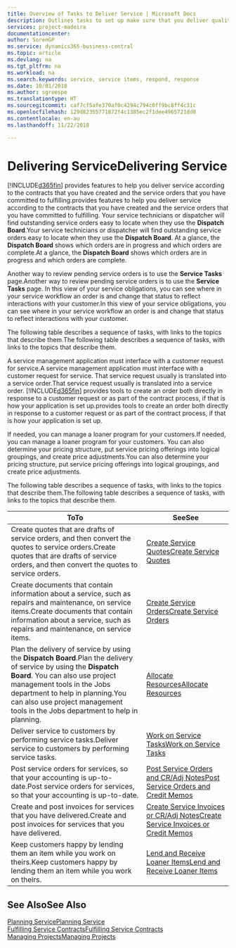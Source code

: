 ```yaml
---
title: Overview of Tasks to Deliver Service | Microsoft Docs
description: Outlines tasks to set up make sure that you deliver quality service and live up to agreements with customers.
services: project-madeira
documentationcenter: 
author: SorenGP
ms.service: dynamics365-business-central
ms.topic: article
ms.devlang: na
ms.tgt_pltfrm: na
ms.workload: na
ms.search.keywords: service, service items, respond, response
ms.date: 10/01/2018
ms.author: sgroespe
ms.translationtype: HT
ms.sourcegitcommit: caf7cf5afe370af0c4294c794c0ff9bc8ff4c31c
ms.openlocfilehash: 129d82355771872f4c1385ec2f1dee4965721dd8
ms.contentlocale: en-au
ms.lasthandoff: 11/22/2018

---
```

# <a name="delivering-service"></a><span data-ttu-id="d2cc4-103">Delivering Service</span><span class="sxs-lookup"><span data-stu-id="d2cc4-103">Delivering Service</span></span>
[!INCLUDE[d365fin](includes/d365fin_md.md)] <span data-ttu-id="d2cc4-104">provides features to help you deliver service according to the contracts that you have created and the service orders that you have committed to fulfilling.</span><span class="sxs-lookup"><span data-stu-id="d2cc4-104">provides features to help you deliver service according to the contracts that you have created and the service orders that you have committed to fulfilling.</span></span> <span data-ttu-id="d2cc4-105">Your service technicians or dispatcher will find outstanding service orders easy to locate when they use the **Dispatch Board**.</span><span class="sxs-lookup"><span data-stu-id="d2cc4-105">Your service technicians or dispatcher will find outstanding service orders easy to locate when they use the **Dispatch Board**.</span></span> <span data-ttu-id="d2cc4-106">At a glance, the **Dispatch Board** shows which orders are in progress and which orders are complete.</span><span class="sxs-lookup"><span data-stu-id="d2cc4-106">At a glance, the **Dispatch Board** shows which orders are in progress and which orders are complete.</span></span>  
  
<span data-ttu-id="d2cc4-107">Another way to review pending service orders is to use the **Service Tasks** page.</span><span class="sxs-lookup"><span data-stu-id="d2cc4-107">Another way to review pending service orders is to use the **Service Tasks** page.</span></span> <span data-ttu-id="d2cc4-108">In this view of your service obligations, you can see where in your service workflow an order is and change that status to reflect interactions with your customer.</span><span class="sxs-lookup"><span data-stu-id="d2cc4-108">In this view of your service obligations, you can see where in your service workflow an order is and change that status to reflect interactions with your customer.</span></span>  
  
<span data-ttu-id="d2cc4-109">The following table describes a sequence of tasks, with links to the topics that describe them.</span><span class="sxs-lookup"><span data-stu-id="d2cc4-109">The following table describes a sequence of tasks, with links to the topics that describe them.</span></span>   

<span data-ttu-id="d2cc4-110">A service management application must interface with a customer request for service.</span><span class="sxs-lookup"><span data-stu-id="d2cc4-110">A service management application must interface with a customer request for service.</span></span> <span data-ttu-id="d2cc4-111">That service request usually is translated into a service order.</span><span class="sxs-lookup"><span data-stu-id="d2cc4-111">That service request usually is translated into a service order.</span></span> [!INCLUDE[d365fin](includes/d365fin_md.md)] <span data-ttu-id="d2cc4-112">provides tools to create an order both directly in response to a customer request or as part of the contract process, if that is how your application is set up.</span><span class="sxs-lookup"><span data-stu-id="d2cc4-112">provides tools to create an order both directly in response to a customer request or as part of the contract process, if that is how your application is set up.</span></span>  
  
<span data-ttu-id="d2cc4-113">If needed, you can manage a loaner program for your customers.</span><span class="sxs-lookup"><span data-stu-id="d2cc4-113">If needed, you can manage a loaner program for your customers.</span></span> <span data-ttu-id="d2cc4-114">You can also determine your pricing structure, put service pricing offerings into logical groupings, and create price adjustments.</span><span class="sxs-lookup"><span data-stu-id="d2cc4-114">You can also determine your pricing structure, put service pricing offerings into logical groupings, and create price adjustments.</span></span>  
  
<span data-ttu-id="d2cc4-115">The following table describes a sequence of tasks, with links to the topics that describe them.</span><span class="sxs-lookup"><span data-stu-id="d2cc4-115">The following table describes a sequence of tasks, with links to the topics that describe them.</span></span>   
  
|<span data-ttu-id="d2cc4-116">**To**</span><span class="sxs-lookup"><span data-stu-id="d2cc4-116">**To**</span></span>|<span data-ttu-id="d2cc4-117">**See**</span><span class="sxs-lookup"><span data-stu-id="d2cc4-117">**See**</span></span>|  
|------------|-------------|  
|<span data-ttu-id="d2cc4-118">Create quotes that are drafts of service orders, and then convert the quotes to service orders.</span><span class="sxs-lookup"><span data-stu-id="d2cc4-118">Create quotes that are drafts of service orders, and then convert the quotes to service orders.</span></span>|[<span data-ttu-id="d2cc4-119">Create Service Quotes</span><span class="sxs-lookup"><span data-stu-id="d2cc4-119">Create Service Quotes</span></span>](service-how-to-create-service-quotes.md)|
|<span data-ttu-id="d2cc4-120">Create documents that contain information about a service, such as repairs and maintenance, on service items.</span><span class="sxs-lookup"><span data-stu-id="d2cc4-120">Create documents that contain information about a service, such as repairs and maintenance, on service items.</span></span>|[<span data-ttu-id="d2cc4-121">Create Service Orders</span><span class="sxs-lookup"><span data-stu-id="d2cc4-121">Create Service Orders</span></span>](service-how-to-create-service-orders.md)|
|<span data-ttu-id="d2cc4-122">Plan the delivery of service by using the **Dispatch Board**.</span><span class="sxs-lookup"><span data-stu-id="d2cc4-122">Plan the delivery of service by using the **Dispatch Board**.</span></span> <span data-ttu-id="d2cc4-123">You can also use project management tools in the Jobs department to help in planning.</span><span class="sxs-lookup"><span data-stu-id="d2cc4-123">You can also use project management tools in the Jobs department to help in planning.</span></span>|[<span data-ttu-id="d2cc4-124">Allocate Resources</span><span class="sxs-lookup"><span data-stu-id="d2cc4-124">Allocate Resources</span></span>](service-how-to-allocate-resources.md)|  
|<span data-ttu-id="d2cc4-125">Deliver service to customers by performing service tasks.</span><span class="sxs-lookup"><span data-stu-id="d2cc4-125">Deliver service to customers by performing service tasks.</span></span>|[<span data-ttu-id="d2cc4-126">Work on Service Tasks</span><span class="sxs-lookup"><span data-stu-id="d2cc4-126">Work on Service Tasks</span></span>](service-how-to-work-on-service-tasks.md)|  
|<span data-ttu-id="d2cc4-127">Post service orders for services, so that your accounting is up-to-date.</span><span class="sxs-lookup"><span data-stu-id="d2cc4-127">Post service orders for services, so that your accounting is up-to-date.</span></span>|[<span data-ttu-id="d2cc4-128">Post Service Orders and CR/Adj Notes</span><span class="sxs-lookup"><span data-stu-id="d2cc4-128">Post Service Orders and Credit Memos</span></span>](service-how-to-post-service-orders.md)|  
|<span data-ttu-id="d2cc4-129">Create and post invoices for services that you have delivered.</span><span class="sxs-lookup"><span data-stu-id="d2cc4-129">Create and post invoices for services that you have delivered.</span></span>|[<span data-ttu-id="d2cc4-130">Create Service Invoices or CR/Adj Notes</span><span class="sxs-lookup"><span data-stu-id="d2cc4-130">Create Service Invoices or Credit Memos</span></span>](service-how-create-invoices.md)|  
|<span data-ttu-id="d2cc4-131">Keep customers happy by lending them an item while you work on theirs.</span><span class="sxs-lookup"><span data-stu-id="d2cc4-131">Keep customers happy by lending them an item while you work on theirs.</span></span>| [<span data-ttu-id="d2cc4-132">Lend and Receive Loaner Items</span><span class="sxs-lookup"><span data-stu-id="d2cc4-132">Lend and Receive Loaner Items</span></span>](service-how-to-lend-receive-loaners.md)|
  
## <a name="see-also"></a><span data-ttu-id="d2cc4-133">See Also</span><span class="sxs-lookup"><span data-stu-id="d2cc4-133">See Also</span></span>  
[<span data-ttu-id="d2cc4-134">Planning Service</span><span class="sxs-lookup"><span data-stu-id="d2cc4-134">Planning Service</span></span>](service-plan-service.md)  
[<span data-ttu-id="d2cc4-135">Fulfilling Service Contracts</span><span class="sxs-lookup"><span data-stu-id="d2cc4-135">Fulfilling Service Contracts</span></span>](service-fulfill-service-contracts.md)  
[<span data-ttu-id="d2cc4-136">Managing Projects</span><span class="sxs-lookup"><span data-stu-id="d2cc4-136">Managing Projects</span></span>](projects-manage-projects.md)  

